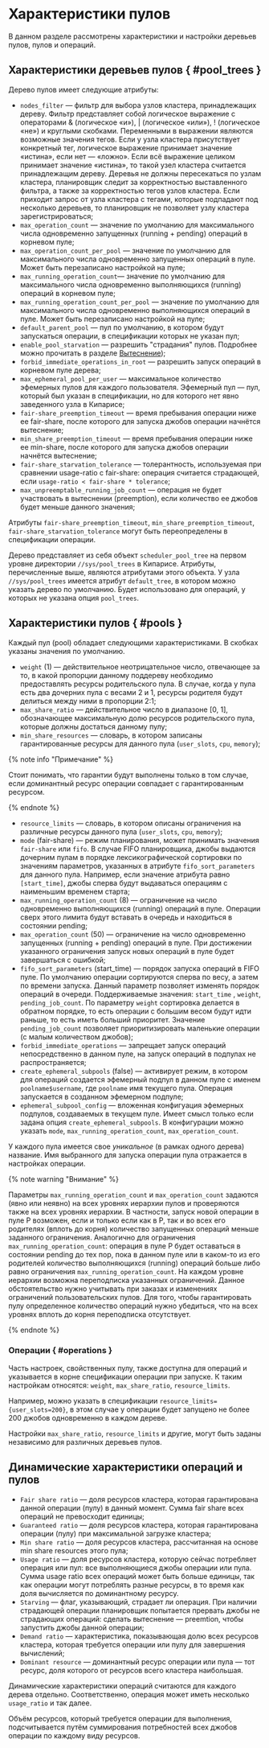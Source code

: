 # Характеристики пулов

В данном разделе рассмотрены характеристики и настройки деревьев пулов, пулов и операций.

## Характеристики деревьев пулов { #pool_trees }

Дерево пулов имеет следующие атрибуты:

- `nodes_filter` — фильтр для выбора узлов кластера, принадлежащих дереву. Фильтр представляет собой логическое выражение с операторами & (логическое «и»), |  (логическое «или»), ! (логическое «не») и круглыми скобками. Переменными в выражении являются возможные значения тегов. Если у узла кластера присутствует конкретный тег, логическое выражение принимает значение «истина», если нет — «ложно». Если всё выражение целиком принимает значение «истина», то такой узел кластера считается принадлежащим дереву. Деревья не должны пересекаться по узлам кластера, планировщик следит за корректностью выставленного фильтра, а также за корректностью тегов узлов кластера. Если приходит запрос от узла кластера с тегами, которые подпадают под несколько деревьев, то планировщик не позволяет узлу кластера зарегистрироваться;
- `max_operation_count` — значение по умолчанию для максимального числа одновременно запущенных (running + pending) операций в корневом пуле;
- `max_operation_count_per_pool` — значение по умолчанию для максимального числа одновременно запущенных операций в пуле. Может быть перезаписано настройкой на пуле;
- `max_running_operation_count`— значение по умолчанию для максимального числа одновременно выполняющихся (running) операций в корневом пуле;
- `max_running_operation_count_per_pool` — значение по умолчанию для максимального числа одновременно выполняющихся операций в пуле. Может быть перезаписано настройкой на пуле;
- `default_parent_pool` — пул по умолчанию, в котором будут запускаться операции, в спецификации которых не указан пул;
- `enable_pool_starvation` — разрешить "страдания" пулов. Подробнее можно прочитать в разделе [Вытеснение](../../../user-guide/data-processing/scheduler/preemption.md));
- `forbid_immediate_operations_in_root` — разрешить запуск операций в корневом пуле дерева;
- `max_ephemeral_pool_per_user` — максимальное количество эфемерных пулов для каждого пользователя. Эфемерный пул — пул, который был указан в спецификации, но для которого нет явно заведенного узла в Кипарисе;
- `fair-share_preemption_timeout` — время пребывания операции ниже ее fair-share, после которого для запуска джобов операции начнётся вытеснение;
- `min_share_preemption_timeout` — время пребывания операции ниже ее min-share, после которого для запуска джобов операции начнётся вытеснение;
- `fair-share_starvation_tolerance` — толерантность, используемая при сравнении usage-ratio с fair-share: операция считается страдающей, если `usage-ratio < fair-share * tolerance`;
- `max_unpreemptable_running_job_count` — операция не будет участвовать в вытеснении (preemption), если количество ее джобов будет меньше данного значения;

Атрибуты `fair-share_preemption_timeout`, `min_share_preemption_timeout`, `fair-share_starvation_tolerance` могут быть переопределены в спецификации операции.

Дерево представляет из себя объект `scheduler_pool_tree` на первом уровне директории `//sys/pool_trees` в Кипарисе. Атрибуты, перечисленные выше, являются атрибутами этого объекта. У узла `//sys/pool_trees` имеется атрибут `default_tree`, в котором можно указать дерево по умолчанию. Будет использовано для операций, у которых не указана опция `pool_trees`.

## Характеристики пулов  { #pools }

Каждый пул (pool) обладает следующими характеристиками. В скобках указаны значения по умолчанию.

* `weight` (1) — действительное неотрицательное число, отвечающее за то, в какой пропорции данному поддереву необходимо предоставлять ресурсы родительского пула. В случае, когда у пула есть два дочерних пула с весами 2 и 1, ресурсы родителя будут делиться между ними в пропорции 2:1;
* `max_share_ratio` — действительное число в диапазоне [0, 1], обозначающее максимальную долю ресурсов родительского пула, которые должны достаться данному пулу;
* `min_share_resources` — словарь, в котором записаны гарантированные ресурсы для данного пула (`user_slots`, `cpu`, `memory`);

{% note info "Примечание" %}

Стоит понимать, что гарантии будут выполнены только в том случае, если доминантный ресурс операции совпадает с гарантированным ресурсом.

{% endnote %}

* `resource_limits` — словарь, в котором описаны ограничения на различные ресурсы данного пула (`user_slots`, `cpu`, `memory`);
* `mode` (fair-share) —  режим планирования, может принимать значения `fair-share` или `fifo`. В случае FIFO планировщика, джобы выдаются дочерним пулам в порядке лексикографической сортировки по значениям параметров, указанных в атрибуте `fifo_sort_parameters` для данного пула. Например, если значение атрибута равно `[start_time]`, джобы сперва будут выдаваться операциям с наименьшим временем старта;
* `max_running_operation_count` (8) — ограничение на число одновременно выполняющихся (running) операций в пуле. Операции сверх этого лимита будут вставать в очередь и находиться в состоянии pending;
* `max_operation_count` (50) — ограничение на число одновременно запущенных (running + pending) операций в пуле. При достижении указанного ограничения запуск новых операций в пуле будет завершаться с ошибкой;
* `fifo_sort_parameters` (start_time) — порядок запуска операций в FIFO пуле. По умолчанию операции сортируются сперва по весу, а затем по времени запуска. Данный параметр позволяет изменять порядок операций в очереди. Поддерживаемые значения: `start_time` , `weight`, `pending_job_count`. По параметру `weight` сортировка делается в обратном порядке, то есть операции с большим весом будут идти раньше, то есть иметь больший приоритет. Значение `pending_job_count` позволяет приоритизировать маленькие операции (с малым количеством джобов);
* `forbid_immediate_operations` — запрещает запуск операций непосредственно в данном пуле, на запуск операций в подпулах не распространяется;
* `create_ephemeral_subpools` (false) — активирует режим, в котором для операций создается эфемерный подпул в данном пуле с именем `poolname$username`, где `poolname` имя текущего пула. Операция запускается в созданном эфемерном подпуле;
* `ephemeral_subpool_config` — вложенная конфигуация эфемерных подпулов, создаваемых в текущем пуле. Имеет смысл только если задана опция `create_ephemeral_subpools`. В конфигурации можно указать `mode`, `max_running_operation_count`, `max_operation_count`.  

У каждого пула имеется свое _уникальное_ (в рамках одного дерева) название. Имя выбранного для запуска операции пула отражается в настройках операции.

{% note warning "Внимание" %}

Параметры `max_running_operation_count` и `max_operation_count` задаются (явно или неявно) на всех уровнях иерархии пулов и проверяются также на всех уровнях иерархии. В частности, запуск новой операции в пуле P возможен, если и только если как в P, так и во всех его родителях (вплоть до корня) количество запущенных операций меньше заданного ограничения. Аналогично для ограничения `max_running_operation_count`: операция в пуле P будет оставаться в состоянии pending до тех пор, пока в данном пуле или в каком-то из его родителей количество выполняющихся (running) операций больше либо равно ограничения `max_running_operation_count`. На каждом уровне иерархии возможна переподписка указанных ограничений. Данное обстоятельство нужно учитывать при заказах и изменениях ограничений пользовательских пулов. Для того, чтобы гарантировать пулу определенное количество операций нужно убедиться, что на всех уровнях вплоть до корня переподписка отсутствует.

{% endnote %}

### Операции { #operations }

Часть настроек, свойственных пулу, также доступна для операций и указывается в корне спецификации операции при запуске. К таким настройкам относятся: `weight`, `max_share_ratio`, `resource_limits`. 

Например, можно указать в спецификации `resource_limits={user_slots=200}`, в этом случае у операции будет запущено не более 200 джобов одновременно в каждом дереве. 

Настройки `max_share_ratio`, `resource_limits` и другие, могут быть заданы независимо для различных деревьев пулов.

## Динамические характеристики операций и пулов

* `Fair share ratio` — доля ресурсов кластера, которая гарантирована данной операции (пулу) в данный момент. Сумма fair share всех операций не превосходит единицы;
* `Guaranteed ratio` — доля ресурсов кластера, которая гарантирована операции (пулу) при максимальной загрузке кластера;
* `Min share ratio` — доля ресурсов кластера, рассчитанная на основе min share resources этого пула;
* `Usage ratio` — доля ресурсов кластера, которую сейчас потребляет операция или пул: все выполняющиеся джобы операции или пула. Сумма usage ratio всех операций может быть больше единицы, так как операции могут потреблять разные ресурсы, в то время как доля вычисляется по доминантному ресурсу.
* `Starving` — флаг, указывающий, страдает ли операция. При наличии страдающей операции планировщик попытается прервать джобы не страдающих операций: сделать вытеснение — preemtion, чтобы запустить джобы данной операции;
* `Demand ratio` — характеристика, показывающая долю всех ресурсов кластера, которая требуется операции или пулу для завершения вычислений;
* `Dominant resource` — доминантный ресурс операции или пула — тот ресурс, доля которого от ресурсов всего кластера наибольшая.

Динамические характеристики операций считаются для каждого дерева отдельно. Соответственно, операция может иметь несколько `usage_ratio` и так далее.

Объём ресурсов, который требуется операции для выполнения, подсчитывается путём суммирования потребностей всех джобов операции по каждому виду ресурсов. 